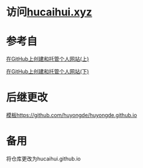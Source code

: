 # 访问[hucaihui.xyz](https://hucaihui.xyz/)

# 参考自
[在GitHub上创建和托管个人网站(上)](https://blog.csdn.net/qq_26927285/article/details/78761814)

[在GitHub上创建和托管个人网站(下)](https://blog.csdn.net/qq_26927285/article/details/78762237)




# 后继更改

[模板https://github.com/huyongde/huyongde.github.io](https://github.com/huyongde/huyongde.github.io)


# 备用
将仓库更改为hucaihui.github.io